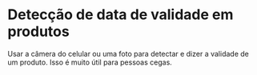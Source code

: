 # Detecção de data de validade em produtos

Usar a câmera do celular ou uma foto para detectar e dizer a validade de um produto. Isso é muito útil para pessoas cegas.

